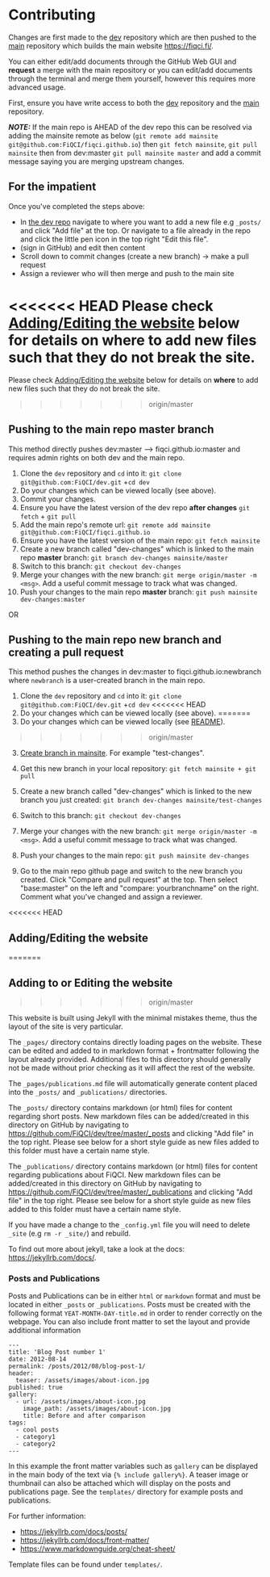 # Contributing

Changes are first made to the [dev](https://github.com/FiQCI/dev) repository which are then pushed to the [main](https://github.com/FiQCI/fiqci.github.io) repository which builds the main website https://fiqci.fi/. 

You can either edit/add documents through the GitHub Web GUI and **request** a merge with the main repository or you can edit/add documents through the terminal and merge them yourself, however this requires more advanced usage. 

First, ensure you have write access to both the [dev](https://github.com/FiQCI/dev) repository and the [main](https://github.com/FiQCI/fiqci.github.io) repository. 

**_NOTE:_**  If the main repo is AHEAD of the dev repo this can be resolved via adding the mainsite remote as below (`git remote add mainsite git@github.com:FiQCI/fiqci.github.io`) then `git fetch mainsite`, `git pull mainsite` then from dev:master `git pull mainsite master` and add a commit message saying you are merging upstream changes. 


## For the impatient

Once you've completed the steps above:
* In [the dev repo](https://github.com/FiQCI/dev) navigate to where you want to add a new file e.g `_posts/` and click "Add file" at the top. Or navigate to a file already in the repo and click the little pen icon in the top right "Edit this file". 
* (sign in GitHub) and edit then content
* Scroll down to commit changes (create a new branch) -> make a pull request
* Assign a reviewer who will then merge and push to the main site

<<<<<<< HEAD
Please check [Adding/Editing the website](#Adding/Editing-the-website) below for details on **where** to add new files such that they do not break the site. 
=======
Please check [Adding/Editing the website](#Adding-to-or-Editing-the-website) below for details on **where** to add new files such that they do not break the site. 
>>>>>>> origin/master


## Pushing to the main repo master branch

This method directly pushes dev:master --> fiqci.github.io:master and requires admin rights on both dev and the main repo. 

1. Clone the `dev` repository and `cd` into it: `git clone git@github.com:FiQCI/dev.git` +`cd dev`
2. Do your changes which can be viewed locally (see above).
3. Commit your changes. 
4. Ensure you have the latest version of the dev repo **after changes** `git fetch` + `git pull`
5. Add the main repo's remote url: `git remote add mainsite git@github.com:FiQCI/fiqci.github.io`
6. Ensure you have the latest version of the main repo: `git fetch mainsite`
7. Create a new branch called "dev-changes" which is linked to the main repo **master** branch:  `git branch dev-changes mainsite/master`
8. Switch to this branch: `git checkout dev-changes`
9. Merge your changes with the new branch: `git merge origin/master -m <msg>`. Add a useful commit message to track what was changed.
10. Push your changes to the main repo **master** branch: `git push mainsite dev-changes:master`

OR

## Pushing to the main repo new branch and creating a pull request

This method pushes the changes in dev:master to fiqci.github.io:newbranch where `newbranch` is a user-created branch in the main repo. 

1. Clone the `dev` repository and `cd` into it: `git clone git@github.com:FiQCI/dev.git` +`cd dev`
<<<<<<< HEAD
2. Do your changes which can be viewed locally (see above).
=======
2. Do your changes which can be viewed locally (see [README](README.MD)).
>>>>>>> origin/master
3. [Create branch in mainsite](https://docs.github.com/en/pull-requests/collaborating-with-pull-requests/proposing-changes-to-your-work-with-pull-requests/creating-and-deleting-branches-within-your-repository). For example "test-changes". 

4. Get this new branch in your local repository: `git fetch mainsite + git pull`
5. Create a new branch called "dev-changes" which is linked to the new branch you just created:  `git branch dev-changes mainsite/test-changes`
6. Switch to this branch: `git checkout dev-changes`
7. Merge your changes with the new branch: `git merge origin/master -m <msg>`. Add a useful commit message to track what was changed.
8. Push your changes to the main repo: `git push mainsite dev-changes`
7. Go to the main repo github page and switch to the new branch you created. Click "Compare and pull request" at the top. Then select "base:master" on the left and "compare: yourbranchname" on the right. Comment what you've changed and assign a reviewer. 


<<<<<<< HEAD
## Adding/Editing the website
=======
## Adding to or Editing the website
>>>>>>> origin/master

This website is built using Jekyll with the minimal mistakes theme, thus the layout of the site is very particular. 

The `_pages/` directory contains directly loading pages on the website. These can be edited and added to in markdown format + frontmatter following the layout already provided. Additional files to this directory should generally not be made without prior checking as it will affect the rest of the website. 

The `_pages/publications.md` file will automatically generate content placed into the `_posts/` and `_publications/` directories. 

The `_posts/` directory contains markdown (or html) files for content regarding short posts. New markdown files can be added/created in this directory on GitHub by navigating to https://github.com/FiQCI/dev/tree/master/_posts and clicking "Add file" in the top right. Please see below for a short style guide as new files added to this folder must have a certain name style.  

The `_publications/` directory contains markdown (or html) files for content regarding publications about FiQCI. New markdown files can be added/created in this directory on GitHub by navigating to https://github.com/FiQCI/dev/tree/master/_publications and clicking "Add file" in the top right. Please see below for a short style guide as new files added to this folder must have a certain name style.  


If you have made a change to the `_config.yml` file you will need to delete `_site` (e.g `rm -r _site/`) and rebuild.

To find out more about jekyll, take a look at the docs: https://jekyllrb.com/docs/. 


### Posts and Publications

Posts and Publications can be in either `html` or `markdown` format and must be located in either `_posts` or `_publications`. Posts must be created with the following format `YEAT-MONTH-DAY-title.md` in order to render correctly on the webpage. You can also include front matter to set the layout and provide additional information

```
---
title: 'Blog Post number 1'
date: 2012-08-14
permalink: /posts/2012/08/blog-post-1/
header:
  teaser: /assets/images/about-icon.jpg
published: true
gallery:
  - url: /assets/images/about-icon.jpg
    image_path: /assets/images/about-icon.jpg
    title: Before and after comparison
tags:
  - cool posts
  - category1
  - category2
---

```

In this example the front matter variables such as `gallery` can be displayed in the main body of the text via `{% include gallery%}`. A teaser image or thumbnail can also be attached which will display on the posts and publications page. See the `templates/` directory for example posts and publications. 


For further information: 
- https://jekyllrb.com/docs/posts/
- https://jekyllrb.com/docs/front-matter/
- https://www.markdownguide.org/cheat-sheet/

Template files can be found under `templates/`. 


